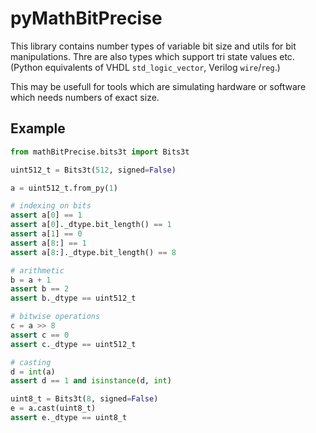# pyMathBitPrecise

This library contains number types of variable bit size and utils for bit manipulations.
Thre are also types which support tri state values etc. (Python equivalents of VHDL `std_logic_vector`, Verilog `wire`/`reg`.)

This may be usefull for tools which are simulating hardware or software which needs numbers of exact size.


## Example

```Python
from mathBitPrecise.bits3t import Bits3t

uint512_t = Bits3t(512, signed=False)

a = uint512_t.from_py(1)

# indexing on bits
assert a[0] == 1
assert a[0]._dtype.bit_length() == 1
assert a[1] == 0
assert a[8:] == 1
assert a[8:]._dtype.bit_length() == 8

# arithmetic
b = a + 1
assert b == 2
assert b._dtype == uint512_t

# bitwise operations
c = a >> 8
assert c == 0
assert c._dtype == uint512_t

# casting
d = int(a)
assert d == 1 and isinstance(d, int)

uint8_t = Bits3t(8, signed=False)
e = a.cast(uint8_t)
assert e._dtype == uint8_t
```
